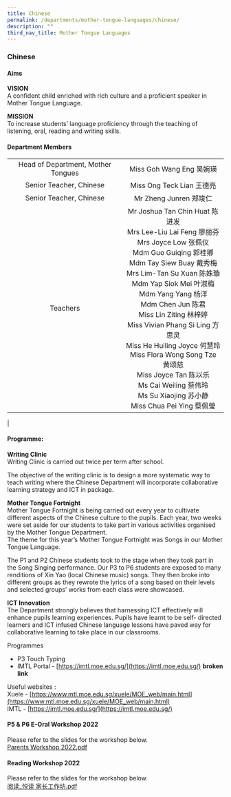 ```yaml
---
title: Chinese
permalink: /departments/mother-tongue-languages/chinese/
description: ""
third_nav_title: Mother Tongue Languages
---
```

### **Chinese**
#### **Aims**
**VISION**<br>
A confident child enriched with rich culture and a proficient speaker in Mother Tongue Language.

**MISSION**<br>
To increase students’ language proficiency through the teaching of listening, oral, reading and writing skills.

#### **Department Members**

|  |  |
|:---:|:---:|
| Head of Department, Mother Tongues  | Miss Goh Wang Eng 吴婉瑛  |
| Senior Teacher, Chinese | Miss Ong Teck Lian 王德亮 |
| Senior Teacher, Chinese | Mr Zheng Junren 郑竣仁  |
| Teachers  | Mr Joshua Tan Chin Huat 陈进发 <br>Mrs Lee-Liu Lai Feng 廖丽芬 <br>Mrs  Joyce Low 张佩仪 <br>Mdm Guo Guiqing 郭桂卿 <br>Mdm Tay Siew Buay 戴秀梅<br>Mrs Lim-Tan Su Xuan 陈姝璇<br>Mdm Yap Siok Mei 叶淑梅 <br>Mdm Yang Yang 杨洋 <br>Mdm Chen Jun 陈君<br>Miss Lin Ziting  林梓婷 <br>Miss Vivian Phang Si Ling 方思灵 <br>Miss He Huiling Joyce 何慧玲 <br>Miss Flora Wong Song Tze 黄颂慈 <br>Miss Joyce Tan  陈以乐<br>Ms Cai Weiling 蔡伟玲 <br>Ms Su Xiaojing 苏小静 <br>Miss Chua Pei Ying 蔡佩瑩  |
|

#### **Programme:**
**Writing Clinic**<br>
Writing Clinic is carried out twice per term after school.

The objective of the writing clinic is to design a more systematic way to teach writing where the Chinese Department will incorporate collaborative learning strategy and ICT in package.

**Mother Tongue Fortnight**<br>
Mother Tongue Fortnight is being carried out every year to cultivate different aspects of the Chinese culture to the pupils. Each year, two weeks were set aside for our students to take part in various activities organised by the Mother Tongue Department.   
The theme for this year’s Mother Tongue Fortnight was Songs in our Mother Tongue Language.  
  
The P1 and P2 Chinese students took to the stage when they took part in the Song Singing performance. Our P3 to P6 students are exposed to many renditions of Xin Yao (local Chinese music) songs. They then broke into different groups as they rewrote the lyrics of a song based on their levels and selected groups’ works from each class were showcased.

**ICT Innovation**<br>
The Department strongly believes that harnessing ICT effectively will enhance pupils learning experiences. Pupils have learnt to be self- directed learners and ICT infused Chinese language lessons have paved way for collaborative learning to take place in our classrooms.

Programmes
*   P3 Touch Typing   
*   IMTL Portal - [https://imtl.moe.edu.sg/](https://imtl.moe.edu.sg/) **broken link**

Useful websites :<br>
Xuele - [https://www.mtl.moe.edu.sg/xuele/MOE_web/main.html](https://www.mtl.moe.edu.sg/xuele/MOE_web/main.html)<br>
IMTL - [https://imtl.moe.edu.sg/](https://imtl.moe.edu.sg/)

#### **P5 & P6 E-Oral Workshop 2022**
Please refer to the slides for the workshop below.<br>
[Parents Workshop 2022.pdf](/files/workshop1.pdf)

#### **Reading Workshop 2022**
Please refer to the slides for the workshop below.<br>
[阅读_悦读 家长工作坊.pdf](/files/workshop2.pdf)